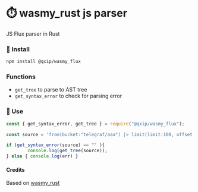 # ⏱️ wasmy_rust js parser
JS Flux parser in Rust

### 🥇 Install
```bash
npm install @qxip/wasmy_flux
```

### Functions
- `get_tree` to parse to AST tree
- `get_syntax_error` to check for parsing error


### 🥈 Use
```javascript
const { get_syntax_error, get_tree } = require("@qxip/wasmy_flux");

const source = 'from(bucket:"telegraf/aaa") |> limit(limit:100, offset:10)';

if (get_syntax_error(source) == "" ){
        console.log(get_tree(source));
} else { console.log(err) }
```

#### Credits
Based on [wasmy_rust](https://github.com/chnn/wasmy-flux)
